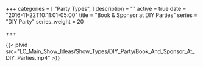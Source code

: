 +++
categories = [
  "Party Types",
]
description = ""
active = true
date = "2016-11-22T10:11:01-05:00"
title = "Book & Sponsor at DIY Parties"
series = "DIY Party"
series_weight = 20

+++

{{< plvid src="LC_Main_Show_Ideas/Show_Types/DIY_Party/Book_And_Sponsor_At_DIY_Parties.mp4" >}}
